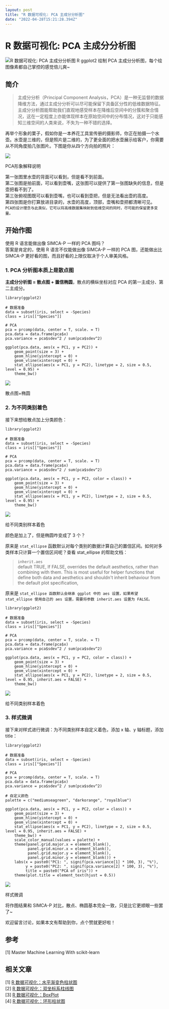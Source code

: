 ```yaml
---
layout: post
title: "R 数据可视化: PCA 主成分分析图"
date: "2022-04-28T15:21:28.394Z"
---
```

R 数据可视化: PCA 主成分分析图
===================

![R 数据可视化: PCA 主成分分析图](https://img2022.cnblogs.com/blog/2850366/202204/2850366-20220428202413189-180127468.png) R ggplot2 绘制 PCA 主成分分析图，每个绘图像素都自己掌控的感觉倍儿爽~

简介
--

> 主成分分析（Principal Component Analysis，PCA）是一种无监督的数据降维方法，通过主成分分析可以尽可能保留下具备区分性的低维数据特征。主成分分析图能帮助我们直观地感受样本在降维后空间中的分簇和聚合情况，这在一定程度上亦能体现样本在原始空间中的分布情况，这对于只能感知三维空间的人类来说，不失为一种不错的选择。

再举个形象的栗子，假如你是一本养花工具宣传册的摄影师，你正在拍摄一个水壶。水壶是三维的，但是照片是二维的，为了更全面的把水壶展示给客户，你需要从不同角度拍几张图片。下图是你从四个方向拍的照片：

![](https://img2022.cnblogs.com/blog/2850366/202204/2850366-20220428195536383-128176056.png)

PCA形象解释说明

第一张图里水壶的背面可以看到，但是看不到前面。  
第二张图是拍前面，可以看到壶嘴，这张图可以提供了第一张图缺失的信息，但是壶把看不到了。  
第三张俯视图既可以看到壶嘴，也可以看到壶把，但是无法看出壶的高度。  
第四张图是你打算放进目录的，水壶的高度，顶部，壶嘴和壶把都清晰可见。  
`PCA的设计理念与此类似，它可以将高维数据集映射到低维空间的同时，尽可能的保留更多变量。`

开始作图
----

使用 R 语言能做出像 SIMCA-P 一样的 PCA 图吗？  
答案是肯定的，使用 R 语言不仅能做出像 SIMCA-P 一样的 PCA 图，还能做出比 SIMCA-P 更好看的图，而且好看的上限仅取决于个人审美风格。

### 1\. PCA 分析图本质上是散点图

**主成分分析图 = 散点图 + 置信椭圆**，散点的横纵坐标对应 PCA 的第一主成分、第二主成分。

    library(ggplot2)
    
    # 数据准备
    data = subset(iris, select = -Species)
    class = iris[["Species"]]
    
    # PCA
    pca = prcomp(data, center = T, scale. = T)
    pca.data = data.frame(pca$x)
    pca.variance = pca$sdev^2 / sum(pca$sdev^2)
    
    ggplot(pca.data, aes(x = PC1, y = PC2)) +
        geom_point(size = 3) +
        geom_hline(yintercept = 0) + 
        geom_vline(xintercept = 0) +
        stat_ellipse(aes(x = PC1, y = PC2), linetype = 2, size = 0.5, level = 0.95) + 
        theme_bw()
    

![](https://img2022.cnblogs.com/blog/2850366/202204/2850366-20220428215817703-960586680.svg)

散点图+椭圆

### 2\. 为不同类别着色

接下来想给散点加上分类颜色：

    library(ggplot2)
    
    # 数据准备
    data = subset(iris, select = -Species)
    class = iris[["Species"]]
    
    # PCA
    pca = prcomp(data, center = T, scale. = T)
    pca.data = data.frame(pca$x)
    pca.variance = pca$sdev^2 / sum(pca$sdev^2)
    
    ggplot(pca.data, aes(x = PC1, y = PC2, color = class)) +
        geom_point(size = 3) +
        geom_hline(yintercept = 0) + 
        geom_vline(xintercept = 0) +
        stat_ellipse(aes(x = PC1, y = PC2), linetype = 2, size = 0.5, level = 0.95) + 
        theme_bw()
    

![](https://img2022.cnblogs.com/blog/2850366/202204/2850366-20220428215940758-329976653.svg)

给不同类别样本着色

颜色是加上了，但是椭圆咋变成了 3 个？

原来是 `stat_ellipse` 函数默认对每个类别的数据计算自己的置信区间。如何对多类样本只计算一个置信区间呢？查看 stat\_ellipse 的帮助文档：

> `inherit.aes`  
> default TRUE, If FALSE, overrides the default aesthetics, rather than combining with them. This is most useful for helper functions that define both data and aesthetics and shouldn't inherit behaviour from the default plot specification,

原来是 `stat_ellipse 函数默认会继承 ggplot 中的 aes 设置，如果希望 stat_ellipse 使用自己的 aes 设置，需要将参数 inherit.aes 设置为 FALSE。`

    library(ggplot2)
    
    # 数据准备
    data = subset(iris, select = -Species)
    class = iris[["Species"]]
    
    # PCA
    pca = prcomp(data, center = T, scale. = T)
    pca.data = data.frame(pca$x)
    pca.variance = pca$sdev^2 / sum(pca$sdev^2)
    
    ggplot(pca.data, aes(x = PC1, y = PC2, color = class)) +
        geom_point(size = 3) +
        geom_hline(yintercept = 0) + 
        geom_vline(xintercept = 0) +
        stat_ellipse(aes(x = PC1, y = PC2), linetype = 2, size = 0.5, level = 0.95, inherit.aes = FALSE) + 
        theme_bw()
    

![](https://img2022.cnblogs.com/blog/2850366/202204/2850366-20220428220155577-1285181259.svg)

给不同类别样本着色

### 3\. 样式微调

接下来对样式进行微调：为不同类别样本自定义着色，添加 x 轴、y 轴标题，添加 title：

    library(ggplot2)
    
    # 数据准备
    data = subset(iris, select = -Species)
    class = iris[["Species"]]
    
    # PCA
    pca = prcomp(data, center = T, scale. = T)
    pca.data = data.frame(pca$x)
    pca.variance = pca$sdev^2 / sum(pca$sdev^2)
    
    # 自定义颜色
    palette = c("mediumseagreen", "darkorange", "royalblue")
    
    ggplot(pca.data, aes(x = PC1, y = PC2, color = class)) +
        geom_point(size = 3) +
        geom_hline(yintercept = 0) + 
        geom_vline(xintercept = 0) +
        stat_ellipse(aes(x = PC1, y = PC2), linetype = 2, size = 0.5, level = 0.95, inherit.aes = FALSE) + 
        theme_bw() +
        scale_color_manual(values = palette) +
        theme(panel.grid.major.x = element_blank(),
              panel.grid.minor.x = element_blank(),
              panel.grid.major.y = element_blank(),
              panel.grid.minor.y = element_blank()) +
        labs(x = paste0("PC1: ", signif(pca.variance[1] * 100, 3), "%"), 
             y = paste0("PC2: ", signif(pca.variance[2] * 100, 3), "%"), 
             title = paste0("PCA of iris")) +
        theme(plot.title = element_text(hjust = 0.5))
    

![](https://img2022.cnblogs.com/blog/2850366/202204/2850366-20220428220254511-21089898.svg)

样式微调

将作图结果和 SIMCA-P 对比，散点、椭圆基本完全一致，只是比它更顺眼一些罢了~

欢迎留言讨论，如果本文有帮助到你，点个赞就更好啦！

参考
--

\[1\] Master Machine Learning With scikit-learn

相关文章
----

\[1\] [R 数据可视化：水平渐变色柱状图](https://www.jianshu.com/p/97323f7e05fd)  
\[2\] [R 数据可视化：双坐标系柱线图](https://www.jianshu.com/p/b9a053f2c03f)  
\[3\] [R 数据可视化：BoxPlot](https://www.jianshu.com/p/d0a82a615714)  
\[4\] [R 数据可视化：环形柱状图](https://www.jianshu.com/p/775363b350ed)